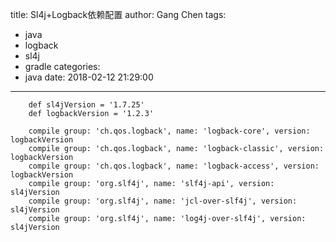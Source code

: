 title: Sl4j+Logback依赖配置
author: Gang Chen
tags:
  - java
  - logback
  - sl4j
  - gradle
categories:
  - java
date: 2018-02-12 21:29:00
---
```
    def sl4jVersion = '1.7.25'
    def logbackVersion = '1.2.3'

    compile group: 'ch.qos.logback', name: 'logback-core', version: logbackVersion
    compile group: 'ch.qos.logback', name: 'logback-classic', version: logbackVersion
    compile group: 'ch.qos.logback', name: 'logback-access', version: logbackVersion
    compile group: 'org.slf4j', name: 'slf4j-api', version: sl4jVersion
    compile group: 'org.slf4j', name: 'jcl-over-slf4j', version: sl4jVersion
    compile group: 'org.slf4j', name: 'log4j-over-slf4j', version: sl4jVersion

```